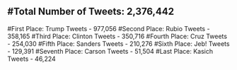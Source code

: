 #Total Number of Tweets: 2,376,442 
---
#First Place: Trump Tweets - 977,056
#Second Place: Rubio Tweets - 358,165
#Third Place: Clinton Tweets - 350,716
#Fourth Place: Cruz Tweets - 254,030
#Fifth Place: Sanders Tweets - 210,276
#Sixth Place: Jeb! Tweets - 129,391
#Seventh Place: Carson Tweets - 51,504
#Last Place: Kasich Tweets - 46,224
